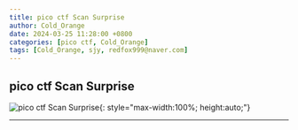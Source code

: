 ```yaml
---
title: pico ctf Scan Surprise
author: Cold_Orange
date: 2024-03-25 11:28:00 +0800
categories: [pico ctf, Cold_Orange]
tags: [Cold_Orange, sjy, redfox999@naver.com]
---
```


## pico ctf Scan Surprise

![pico ctf Scan Surprise](https://github.com/ProjectCTF/CTF-Hacking-Project/raw/main/images/Scan_Surprise.jpg){: style="max-width:100%; height:auto;"}

---
